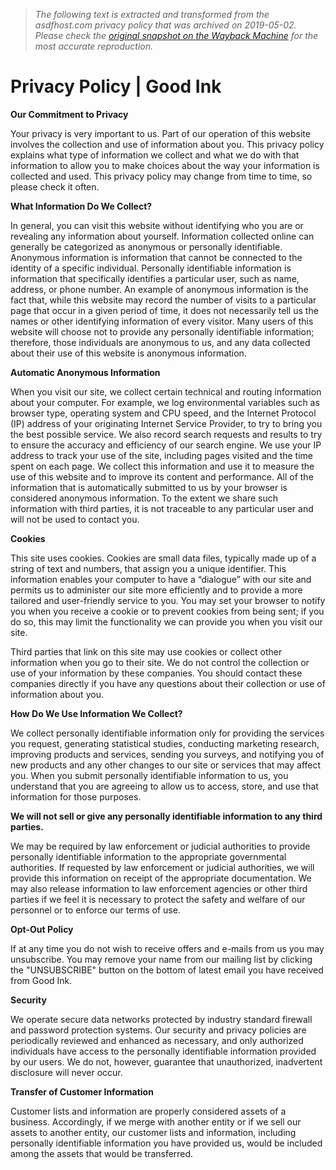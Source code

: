> *The following text is extracted and transformed from the asdfhost.com privacy policy that was archived on 2019-05-02. Please check the [original snapshot on the Wayback Machine](https://web.archive.org/web/20190502002831id_/https%3A//goodink.com/privacy-policy) for the most accurate reproduction.*

# Privacy Policy | Good Ink

**Our Commitment to Privacy**

Your privacy is very important to us. Part of our operation of this website involves the collection and use of information about you. This privacy policy explains what type of information we collect and what we do with that information to allow you to make choices about the way your information is collected and used. This privacy policy may change from time to time, so please check it often.

**What Information Do We Collect?**

In general, you can visit this website without identifying who you are or revealing any information about yourself. Information collected online can generally be categorized as anonymous or personally identifiable. Anonymous information is information that cannot be connected to the identity of a specific individual. Personally identifiable information is information that specifically identifies a particular user, such as name, address, or phone number. An example of anonymous information is the fact that, while this website may record the number of visits to a particular page that occur in a given period of time, it does not necessarily tell us the names or other identifying information of every visitor. Many users of this website will choose not to provide any personally identifiable information; therefore, those individuals are anonymous to us, and any data collected about their use of this website is anonymous information.

**Automatic Anonymous Information**

When you visit our site, we collect certain technical and routing information about your computer. For example, we log environmental variables such as browser type, operating system and CPU speed, and the Internet Protocol (IP) address of your originating Internet Service Provider, to try to bring you the best possible service. We also record search requests and results to try to ensure the accuracy and efficiency of our search engine. We use your IP address to track your use of the site, including pages visited and the time spent on each page. We collect this information and use it to measure the use of this website and to improve its content and performance. All of the information that is automatically submitted to us by your browser is considered anonymous information. To the extent we share such information with third parties, it is not traceable to any particular user and will not be used to contact you.

**Cookies**

This site uses cookies. Cookies are small data files, typically made up of a string of text and numbers, that assign you a unique identifier. This information enables your computer to have a “dialogue” with our site and permits us to administer our site more efficiently and to provide a more tailored and user-friendly service to you. You may set your browser to notify you when you receive a cookie or to prevent cookies from being sent; if you do so, this may limit the functionality we can provide you when you visit our site.

Third parties that link on this site may use cookies or collect other information when you go to their site. We do not control the collection or use of your information by these companies. You should contact these companies directly if you have any questions about their collection or use of information about you.

**How Do We Use Information We Collect?**

We collect personally identifiable information only for providing the services you request, generating statistical studies, conducting marketing research, improving products and services, sending you surveys, and notifying you of new products and any other changes to our site or services that may affect you. When you submit personally identifiable information to us, you understand that you are agreeing to allow us to access, store, and use that information for those purposes.

**We will not sell or give any personally identifiable information to any third parties.**

We may be required by law enforcement or judicial authorities to provide personally identifiable information to the appropriate governmental authorities. If requested by law enforcement or judicial authorities, we will provide this information on receipt of the appropriate documentation. We may also release information to law enforcement agencies or other third parties if we feel it is necessary to protect the safety and welfare of our personnel or to enforce our terms of use.

**Opt-Out Policy**

If at any time you do not wish to receive offers and e-mails from us you may unsubscribe. You may remove your name from our mailing list by clicking the "UNSUBSCRIBE" button on the bottom of latest email you have received from Good Ink.

**Security**

We operate secure data networks protected by industry standard firewall and password protection systems. Our security and privacy policies are periodically reviewed and enhanced as necessary, and only authorized individuals have access to the personally identifiable information provided by our users. We do not, however, guarantee that unauthorized, inadvertent disclosure will never occur.

**Transfer of Customer Information**

Customer lists and information are properly considered assets of a business. Accordingly, if we merge with another entity or if we sell our assets to another entity, our customer lists and information, including personally identifiable information you have provided us, would be included among the assets that would be transferred.

